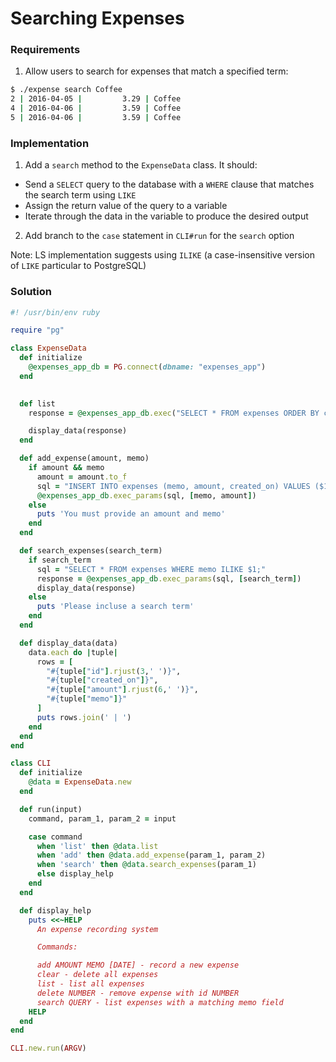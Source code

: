 # Searching Expenses

### Requirements

1. Allow users to search for expenses that match a specified term:

```bash
$ ./expense search Coffee
2 | 2016-04-05 |         3.29 | Coffee
4 | 2016-04-06 |         3.59 | Coffee
5 | 2016-04-06 |         3.59 | Coffee
```

### Implementation

1. Add a `search` method to the `ExpenseData` class. It should:
  * Send a `SELECT` query to the database with a `WHERE` clause that matches the search term using `LIKE`
  * Assign the return value of the query to a variable
  * Iterate through the data in the variable to produce the desired output
2. Add branch to the `case` statement in `CLI#run` for the `search` option

Note: LS implementation suggests using `ILIKE` (a case-insensitive version of `LIKE` particular to PostgreSQL)

### Solution

```ruby
#! /usr/bin/env ruby

require "pg"

class ExpenseData
  def initialize
    @expenses_app_db = PG.connect(dbname: "expenses_app")
  end
  

  def list
    response = @expenses_app_db.exec("SELECT * FROM expenses ORDER BY created_on ASC;")

    display_data(response)
  end

  def add_expense(amount, memo)
    if amount && memo
      amount = amount.to_f
      sql = "INSERT INTO expenses (memo, amount, created_on) VALUES ($1, $2, NOW());"
      @expenses_app_db.exec_params(sql, [memo, amount])
    else
      puts 'You must provide an amount and memo'
    end
  end

  def search_expenses(search_term)
    if search_term
      sql = "SELECT * FROM expenses WHERE memo ILIKE $1;"
      response = @expenses_app_db.exec_params(sql, [search_term])
      display_data(response)
    else
      puts 'Please incluse a search term'
    end
  end

  def display_data(data)
    data.each do |tuple|
      rows = [
        "#{tuple["id"].rjust(3,' ')}",
        "#{tuple["created_on"]}",
        "#{tuple["amount"].rjust(6,' ')}",
        "#{tuple["memo"]}"
      ]
      puts rows.join(' | ')
    end
  end
end

class CLI
  def initialize
    @data = ExpenseData.new
  end

  def run(input)
    command, param_1, param_2 = input

    case command
      when 'list' then @data.list
      when 'add' then @data.add_expense(param_1, param_2)
      when 'search' then @data.search_expenses(param_1)
      else display_help
    end
  end

  def display_help
    puts <<~HELP
      An expense recording system

      Commands:

      add AMOUNT MEMO [DATE] - record a new expense
      clear - delete all expenses
      list - list all expenses
      delete NUMBER - remove expense with id NUMBER
      search QUERY - list expenses with a matching memo field
    HELP
  end
end

CLI.new.run(ARGV)


```
